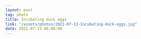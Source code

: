 ```yaml
---
layout: post
tag: photo
title: Incubating duck eggs
link: "/assets/photos/2021-07-13-Incubating-duck-eggs.jpg"
date: 2021-07-13 00:08:00
---
```

